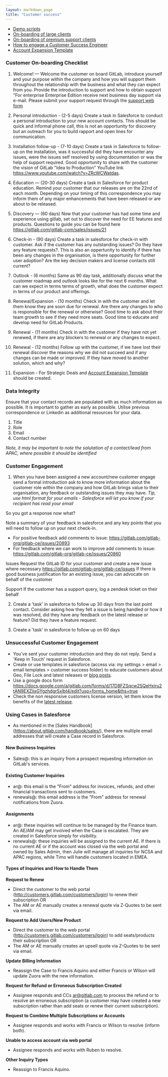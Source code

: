 ```yaml
---
layout: markdown_page
title: "Customer success"
---
```


- [Demo scripts](/handbook/sales/demo/)
- [On-boarding of large clients](large_client_on-boarding/)
- [On-boarding of premium support clients](premium_support_on-boarding/)
- [How to engage a Customer Success Engineer](engaging/)
- [Account Expansion Template](https://about.gitlab.com/handbook/customer-success/account-expansion/)


### Customer On-boarding Checklist

1.	Welcome! — Welcome the customer on board GitLab, introduce yourself and your purpose within the company and how you will support them throughout the relationship with the business and what they can expect from you. Provide the introduction to support and how to obtain support "For enterprise Enterprise Edition receive next business day support via e-mail. Please submit your support request through the [support web form](https://gitlab.zendesk.com/hc/en-us/requests/new)

2.	Personal introduction - (2-5 days) Create a task in Salesforce to conduct a personal introduction to your new account contacts. This should be quick and informal phone call, this is not an opportunity for discovery but an outreach for you to build rapport and open lines for communication.

3.	Installation follow-up - (7-10 days) Create a task in Salesforce to follow-up on the installation, was it successful did they have encounter any issues, were the issues self resolved by using documentation or was the help of support required. Good opportunity to share with the customer the vision of GitLab "Idea to Production" YouTube link https://www.youtube.com/watch?v=ZRcWCWatdas.

4.	Education — (20-30 days) Create a task in Salesforce for product education. Remind your customer that our releases are on the 22nd of each month. Depending on your timing of this correspondence you may inform them of any major enhancements that have been released or are about to be released. 

5.	Discovery — (60 days) Now that your customer has had some time and experience using gitlab, set out to discover the need for EE features and products. Questions to guide you can be found here https://gitlab.com/gitlab-com/sales/issues/21 

6.	Check-in - (90 days) Create a task in salesforce for check-in with customer. Ask if the customer has any outstanding issues? Do they have any feature requests?.  This is also an oppertunity to identify if there has been any changes in the organisation, is there opportunity for further user adoption? Are the key decision makers and license contacts still current?  

7.	Outlook - (6 months) Same as 90 day task, additionally discuss what the customer roadmap and outlook looks like for the next 6 months. What can we expect in terms terms of growth, what does the customer expect in terms of our product and offerings. 

8.	Renewal/Expansion - (10 months) Check in with the customer and let them know they are soon due for renewal. Are there any changes to who is responsible for the renewal or otherwise? Good time to ask about their team growth to see if they need more seats.  Good time to educate and develop need for GitLab Products. 

9.	Renewal - (11 months) Check in with the customer if they have not yet renewed, if there are any blockers to renewal or any changes to expect. 

10.	Renewal - (12 months) Follow up with the customer, if we have lost their renewal discover the reasons why we did not succeed and if any changes can be made or improved. If they have moved to another solution, which and why? 

11. Expansion -  For Strategic Deals and [Account Expansion Template](https://about.gitlab.com/handbook/customer-success/account-expansion/) should be created.

 
### Data Integrity 

Ensure that your contact records are populated with as much information as possible. It is important to gather as early as possible. Utilise previous correspondence or Linkedin as additional resources for your data.

1.  Title
2.  Role
3.  Email
4.  Contact number

*Note, it may be important to note the salutation of a contact/lead from APAC, where possible it should be identified*

### Customer Engagement

1. When you have been assigned a new account/new customer engage send a formal introduction ask to know more information about the customer role within the company and how GitLab brings value to their organisation, any feedback or outstanding issues they may have. 
*Tip, use html format for your emails - Salesforce will let you know if your recipient has read your email*

So you got a response now what?

Note a summary of your feedback in salesforce and any key points that you will need to follow up on your next check-in.

* For positive feedback add comments to issue: https://gitlab.com/gitlab-org/gitlab-ce/issues/20893
* For feedback where we can work to improve add comments to issue: https://gitlab.com/gitlab-org/gitlab-ce/issues/20860

Issues
Request the GitLab ID for your customer and create a new issue where necessary https://gitlab.com/gitlab-org/gitlab-ce/issues
If there is good business justification for an existing issue, you can advocate on behalf of the customer 

Support
If the customer has a support query, log a zendesk ticket on their behalf

2. Create a 'task' in salesforce to follow up 30 days from the last point contact. Consider asking how they felt a issue is being handled or how it was resolved, did they have any feedback on the latest release or feature? Did they have a feature request.

3. Create a 'task' in salesforce to follow up on 60 days

### Unsuccessful Customer Engagement

* You've sent your customer introduction and they do not reply. Send a 'Keep in Touch' request in Salesforce.
* Create or use templates in salesforce (access via: my settings > email > email templates > customer success folder) to educate customers about Geo, File Lock and latest releases or [blog posts](https://about.gitlab.com/blog/).
* Use a google docs form https://docs.google.com/a/gitlab.com/forms/d/17D8FZSqcw2SQeHxiru2tAN9EXZiixGYgzhdgrSxlbt4/edit?usp=forms_home&ths=true 
* Check the non responsive customers license version, let them know the benefits of the [latest release](https://about.gitlab.com/blog/).

### Using Cases in Salesforce
* As mentioned in the [Sales Handbook] (https://about.gitlab.com/handbook/sales/), there are multiple email addresses that will create a Case record in Salesforce.

#### New Business Inquiries
* Sales@: this is an inquiry from a prospect requesting information on GitLab's services.

#### Existing Customer Inquiries
* ar@: this email is the "From" address for invoices, refunds, and other financial transactions sent to customers.
* renewals@: this email address is the "From" address for renewal notifications from Zuora.

#### Assignments
* ar@: these inquiries will continue to be managed by the Finance team. An AE/AM may get involved when the Case is escalated. They are created in Salesforce simply for visibility.
* renewals@: these inquiries will be assigned to the current AE. If there is no current AE or if the account was closed via the web portal and owned by Sales Admin, then Julie will manage all inquiries for NCSA and APAC regions, while Timo will handle customers located in EMEA.

#### Types of Inquiries and How to Handle Them
**Request to Renew**
* Direct the customer to the web portal (http://customers.gitlab.com/customers/login) to renew their subscription OR 
* The AM or AE manually creates a renewal quote via Z-Quotes to be sent via email.

**Request to Add Users/New Product**
* Direct the customer to the web portal (http://customers.gitlab.com/customers/login) to add seats/products their subscription OR 
* The AM or AE manually creates an upsell quote via Z-Quotes to be sent via email.

**Update Billing Information**
* Reassign the Case to Francis Aquino and either Francis or Wilson will update Zuora with the new information.

**Request for Refund or Erroneous Subscription Created**
* Assignee responds and CCs ar@gitlab.com to process the refund or to resolve an erroneous subscription (a customer may have created a new subscription rather than add seats or renew their current subscription).

**Request to Combine Multiple Subscriptions or Accounts**
* Assignee responds and works with Francis or Wilson to resolve (inform both).

**Unable to access account via web portal**
* Assignee responds and works with Ruben to resolve.

**Other Inquiry Types**
* Reassign to Francis Aquino.






